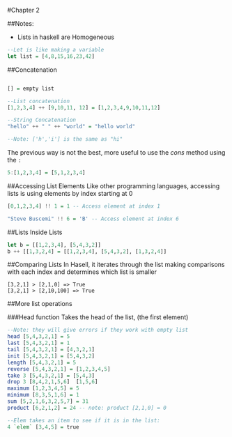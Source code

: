 #Chapter 2

##Notes:
* Lists in haskell are Homogeneous

```haskell
--Let is like making a variable
let list = [4,8,15,16,23,42]
```

##Concatenation
```haskell

[] = empty list

--List concatenation
[1,2,3,4] ++ [9,10,11, 12] = [1,2,3,4,9,10,11,12]

--String Concatenation
"hello" ++ " " ++ "world" = "hello world"

--Note: ['h','i'] is the same as "hi"
```

The previous way is not the best, more useful to use the *cons* method using the ``:``

```haskell
5:[1,2,3,4] = [5,1,2,3,4]
```

##Accessing List Elements
Like other programming languages, accessing lists is using elements by index starting at 0

```haskell
[0,1,2,3,4] !! 1 = 1 -- Access element at index 1

"Steve Buscemi" !! 6 = 'B' -- Access element at index 6
```

##Lists Inside Lists
```haskell
let b = [[1,2,3,4], [5,4,3,2]]
b ++ [[1,3,2,4] = [[1,2,3,4], [5,4,3,2], [1,3,2,4]]
```

##Comparing Lists
In Hasell, it iterates through the list making comparisons with each index and determines which list is smaller

```
[3,2,1] > [2,1,0] => True
[3,2,1] > [2,10,100] => True
```

##More list operations

###Head function
Takes the head of the list, (the first element)
```haskell
--Note: they will give errors if they work with empty list
head [5,4,3,2,1] = 5
last [5,4,3,2,1] = 1
tail [5,4,3,2,1] = [4,3,2,1]
init [5,4,3,2,1] = [5,4,3,2]
length [5,4,3,2,1] = 5
reverse [5,4,3,2,1] = [1,2,3,4,5]
take 3 [5,4,3,2,1] = [5,4,3]
drop 3 [8,4,2,1,5,6]  [1,5,6]
maximum [1,2,3,4,5] = 5
minimum [8,3,5,1,6] = 1
sum [5,2,1,6,3,2,5,7] = 31
product [6,2,1,2] = 24 -- note: product [2,1,0] = 0

--Elem takes an item to see if it is in the list:
4 `elem` [3,4,5] = true
```


